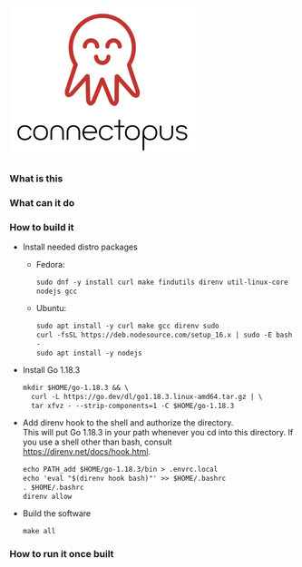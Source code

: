 ![Connectopus](./docs/logo.png)

### What is this

### What can it do

### How to build it

* Install needed distro packages
    * Fedora:
      ```
      sudo dnf -y install curl make findutils direnv util-linux-core nodejs gcc
      ```
    * Ubuntu:
      ```
      sudo apt install -y curl make gcc direnv sudo
      curl -fsSL https://deb.nodesource.com/setup_16.x | sudo -E bash -
      sudo apt install -y nodejs
      ```

* Install Go 1.18.3
  ```
  mkdir $HOME/go-1.18.3 && \
    curl -L https://go.dev/dl/go1.18.3.linux-amd64.tar.gz | \
    tar xfvz - --strip-components=1 -C $HOME/go-1.18.3
  ```

* Add direnv hook to the shell and authorize the directory.    
  This will put Go 1.18.3 in your path whenever you cd into this directory.  If you use a shell other than bash, consult https://direnv.net/docs/hook.html.
  ```
  echo PATH_add $HOME/go-1.18.3/bin > .envrc.local
  echo 'eval "$(direnv hook bash)"' >> $HOME/.bashrc
  . $HOME/.bashrc
  direnv allow
  ```

* Build the software
  ```
  make all
  ```

### How to run it once built
